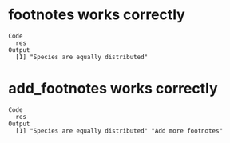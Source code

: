 # footnotes works correctly

    Code
      res
    Output
      [1] "Species are equally distributed"

# add_footnotes works correctly

    Code
      res
    Output
      [1] "Species are equally distributed" "Add more footnotes"             

